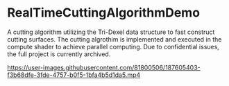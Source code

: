 # RealTimeCuttingAlgorithmDemo
  A cutting algorithm utilizing the Tri-Dexel data structure to fast construct cutting surfaces. The cutting algrothim is implemented and executed in the compute shader to achieve parallel computing. Due to confidential issues, the full project is currently archived.


https://user-images.githubusercontent.com/81800506/187605403-f3b68dfe-3fde-4757-b0f5-1bfa4b5d1da5.mp4

